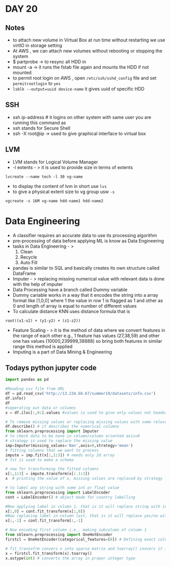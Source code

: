 # DAY 20

## Notes
  * to attach new volume in Virtual Box at run time without restarting
    we use virtIO in storage setting
  * At AWS , we can attach new volumes without rebooting or stopping the system
  * $ partprobe -> to resync all HDD in
  * mount -a -> it runs the fstab file again and mounts the HDD if not mounted
  * to permit root login on AWS , open ```/etc/ssh/sshd_config``` file and set ```permitrootlogin``` to ```yes```
  * ```lsblk --output=uuid device-name``` it gives uuid of specific HDD

## SSH
  * ssh ip-address  # it logins on other system with same user you are running this command as
  * ssh stands for Secure Shell
  * ssh -X root@ip -> used to give graphical interface to virtual box

## LVM
  * LVM stands for Logical Volume Manager
  * -l extents - > it is used to provide size in terms of extents
  ```
  lvcreate --name tech -l 30 vg-name
  ```
  * to display the content of lvm in short use ```lvs```
  * to give a physical extent size to vg group usw ``` -s ```
  ```
  vgcreate -s 16M vg-name hdd-name1 hdd-name2
  ```

# Data Engineering
  * A classifier requires an accurate data to use its processing algorithm
  * pre-processing of data before applying ML is know as Data Engineering
  * tasks in Data Engineering - >
    1. Clean
    2. Recycle
    3. Auto Fill
  * pandas is similar to SQL and basically creates its own structure called DataFrame
  * Imputer - > replacing missing numerical value with relevant data is done with the help of imputer
  * Data Processing have a branch called Dummy variable
  * Dummy cariable works in a way that it encodes the string into a array format like [1,0,0] where 1 the value in row 1 is flagged as 1 and other as 0 and length of array is equal to number of different values
  * To calculate distance KNN uses distance formula that is
  ```
  root((x1-x2) + (y1-y2) + (z1-z2))
  ```
  * Feature Scaling - > it is the method of data where we convert features in the range of each other
  e.g., 1 feature has values (27,38,59) and other one has values (10000,239999,38888) so bring both features in similar range this method is applied
  * Imputing is a part of Data Mining & Engineering


## Todays python jupyter code

```python
import pandas as pd

#Reading csv file from URL
df = pd.read_csv('http://13.234.66.67/summer19/datasets/info.csv')
df.info()
df
#seperating out data or columns
x = df.iloc[:,0:].values #values is used to give only values not headers

# To remove missing values or replacing missing values with some relevant data
df.describe() # it describes the numerical columns
from sklearn.preprocessing import Imputer
# to check data to be none in column/column oriented axis=0
# strategy is used to replace the missing value
imp=Imputer(missing_values='Nan',axis=0,strategy='mean')
# fitting columns that we want to process
impute = imp.fit(x[:,1:3]) # needs only 2d array
# fit is used to make a schema

# now for transforming the fitted columns
x[:,1:3] = impute.transform(x[:.1:3])
x  # printing the value of x, missing values are replaced by strategy

# to label any string with some int or float value
from sklearn.preprocessing import LabelEncoder
cont = LabelEncoder() # object made for country labelling

#Now applying label in column 1, that is it will replace string with integer
x[:,0] = cont.fit_transform(x[:,0])
#Now replacing label in column last, that is it will replace yes/no with 0 or 1
x[:,-1] = cont.fit_transform[:,-1]

# Now encoding first column i.e., making subcolumn of column 1
from sklearn.preprocessing import OneHotEncoder
firstcl = OneHotEncoder(categorical_features=[0]) # Defining exact column number where we want to make category

# fit_transofrm convers x into sparse matrix and toarray() convers it into  ndarray
x = firstcl.fit_transform(x).toarray()
x.astype(int) # converts the array in proper integer type

```
